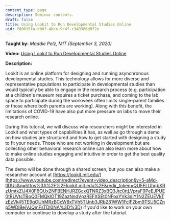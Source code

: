 ```yaml
---
content_type: page
description: Seminar contents.
draft: false
title: Using Lookit to Run Developmental Studies Online
uid: f80015fa-db8f-4bce-9c4f-c340386d8f2e
---
```

**Taught by:** *Maddie Pelz, MIT (September 3, 2020)*

**Video:** [Using Lookit to Run Developmental Studies Online](https://youtu.be/5-aMd-tlDUc)

**Description:** 

Lookit is an online platform for designing and running asynchronous developmental studies. This technology allows for more diverse and representative populations to participate in developmental studies than would typically be able to engage in the research process (e.g. participation at a children's museum requires a ticket purchase, and coming to the lab space to participate during the workweek often limits single-parent families or those where both parents are working). Along with this benefit, the limitations of COVID-19 have also put more pressure on labs to move their research online. 

During this tutorial, we will discuss why researchers might be interested in Lookit and what types of capabilities it has, as well as go through a demo on how studies are structured and how to get started with designing a study to fit your needs. Those who are not working in development but are collecting other behavioral research online can also learn more about how to make online studies engaging and intuitive in order to get the best quality data possible. 

The demo will be done through a shared screen, but you can also make a researcher account at [https://lookit.mit.edu/](https://www.youtube.com/redirect?event=video_description&v=5-aMd-tlDUc&q=https%3A%2F%2Flookit.mit.edu%2F&redir_token=QUFFLUhqbXRzUmtkZlJ4X0F6QUx2NFBENHJRZGcxQTNRZ3xBQ3Jtc0ttLVpraF9PeEJPUE0tRUVtcTBoQ0FMQklOT19ZazNndVpzREFXSEt0NFpxYVk3dlY1N2ZEUEVkTzEzVk45TE9qOUhMRzBCcW8xTVh5TlJnb3JRb281WW1FclF2bm9TSU5CZnp5WDlBejVJQmFsTDl0NA%3D%3D) if you'd like to work on your own computer or continue to develop a study after the tutorial.